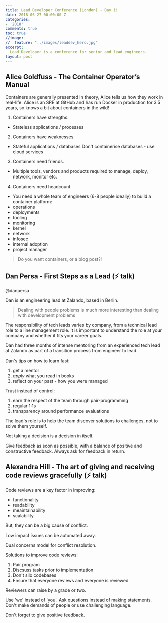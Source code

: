 ```yaml
---
title: Lead Developer Conference (London) - Day 1!
date: 2018-06-27 00:00:00 Z
categories:
- '2018'
comments: true
toc: true
//image:
//  feature: "../images/leaddev_hero.jpg"
excerpt: 
  Lead Developer is a conference for senior and lead engineers.
layout: post
---
```


## Alice Goldfuss - The Container Operator’s Manual

Containers are generally presented in theory, Alice tells us how they work in real-life. Alice is an SRE at GitHub and has run Docker in production for 3.5 years, so knows a bit about containers in the wild!

1) Containers have strengths.

 - Stateless applications / processes

2) Containers have weaknesses.

 - Stateful applications / databases
Don't containerise databases - use cloud services

3) Containers need friends.

 - Multiple tools, vendors and products required to manage, deploy, network, monitor etc.

4) Containers need headcount

 - You need a whole team of engineers (6-8 people ideally) to build a container platform:
  - operations
  - deployments
  - tooling
  - monitoring
  - kernel
  - network
  - infosec
  - internal adoption
  - project manager

> Do you want containers, or a blog post?!

## Dan Persa - First Steps as a Lead (⚡️ talk)

@danpersa

Dan is an engineering lead at Zalando, based in Berlin.

> Dealing with people problems is much more interesting than dealing with development problems

The responsibility of tech leads varies by company, from a technical lead role to a line management role. It is important to understand the role at your company and whether it fits your career goals.

Dan had three months of intense mentoring from an experienced tech lead at Zalando as part of a transition process from engineer to lead.

Dan's tips on how to learn fast:
 
 1) get a mentor
 2) _apply_ what you read in books
 3) reflect on your past - how you were managed

Trust instead of control:

 1) earn the respect of the team through pair-programming
 2) regular 1:1s
 3) transparency around performance evaluations

The lead's role is to help the team discover solutions to challenges, not to solve them yourself.

Not taking a decision is a decision in itself.

Give feedback as soon as possible, with a balance of positive and constructive feedback. Always ask for feedback in return.

## Alexandra Hill - The art of giving and receiving code reviews gracefully (⚡️ talk)

Code reviews are a key factor in improving:

 - functionality
 - readability
 - meaintainability
 - scalability

But, they can be a big cause of conflict.

Low impact issues can be automated away.

Dual concerns model for conflict resolution.

Solutions to improve code reviews:

1) Pair program
2) Discsuss tasks prior to implementation
3) Don't silo codebases
4) Ensure that everyone reviews and everyone is reviewed

Reviewers can raise by a grade or two.

Use 'we' instead of 'you'. Ask questions instead of making statements. Don't make demands of people or use challenging language.

Don't forget to give positive feedback.

